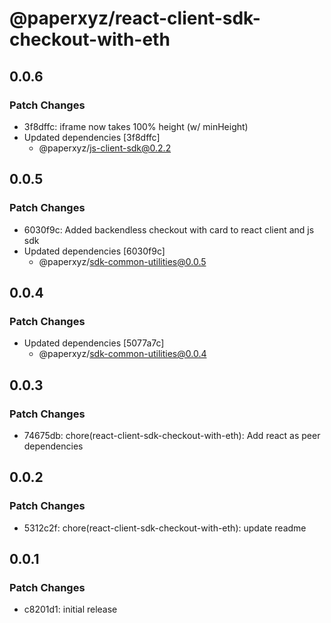 # @paperxyz/react-client-sdk-checkout-with-eth

## 0.0.6

### Patch Changes

- 3f8dffc: iframe now takes 100% height (w/ minHeight)
- Updated dependencies [3f8dffc]
  - @paperxyz/js-client-sdk@0.2.2

## 0.0.5

### Patch Changes

- 6030f9c: Added backendless checkout with card to react client and js sdk
- Updated dependencies [6030f9c]
  - @paperxyz/sdk-common-utilities@0.0.5

## 0.0.4

### Patch Changes

- Updated dependencies [5077a7c]
  - @paperxyz/sdk-common-utilities@0.0.4

## 0.0.3

### Patch Changes

- 74675db: chore(react-client-sdk-checkout-with-eth): Add react as peer dependencies

## 0.0.2

### Patch Changes

- 5312c2f: chore(react-client-sdk-checkout-with-eth): update readme

## 0.0.1

### Patch Changes

- c8201d1: initial release
